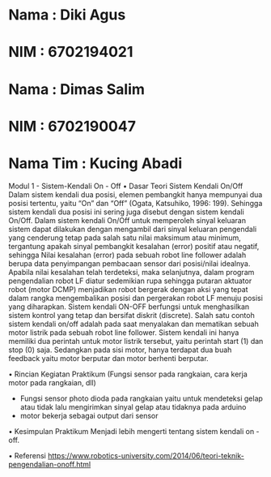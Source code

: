 # Nama : Diki Agus
# NIM : 6702194021
# Nama : Dimas Salim
# NIM : 6702190047
# Nama Tim : Kucing Abadi

Modul 1 - Sistem-Kendali On - Off
• Dasar Teori Sistem Kendali On/Off
Dalam sistem kendali dua posisi, elemen pembangkit hanya mempunyai dua posisi
tertentu, yaitu “On” dan “Off” (Ogata, Katsuhiko, 1996: 199). Sehingga sistem
kendali dua posisi ini sering juga disebut dengan sistem kendali On/Off. Dalam sistem
kendali On/Off untuk memperoleh sinyal keluaran sistem dapat dilakukan dengan
mengambil dari sinyal keluaran pengendali yang cenderung tetap pada salah satu
nilai maksimum atau minimum, tergantung apakah sinyal pembangkit kesalahan
(error) positif atau negatif, sehingga Nilai kesalahan (error) pada sebuah robot line
follower adalah berupa data penyimpangan pembacaan sensor dari posisi/nilai
idealnya. Apabila nilai kesalahan telah terdeteksi, maka selanjutnya, dalam program
pengendalian robot LF diatur sedemikian rupa sehingga putaran aktuator robot (motor
DCMP) menjadikan robot bergerak dengan aksi yang tepat dalam rangka
mengembalikan posisi dan pergerakan robot LF menuju posisi yang diharapkan.
Sistem kendali ON-OFF berfungsi untuk menghasilkan sistem kontrol yang tetap dan
bersifat diskrit (discrete). Salah satu contoh sistem kendali on/off adalah pada
saat menyalakan dan mematikan sebuah motor listrik pada sebuah robot line follower.
Sistem kendali ini hanya memiliki dua perintah untuk motor listrik tersebut, yaitu
perintah start (1) dan stop (0) saja. Sedangkan pada sisi motor, hanya terdapat dua
buah feedback yaitu motor berputar dan motor berhenti berputar.

• Rincian Kegiatan Praktikum (Fungsi sensor pada rangkaian, cara kerja motor pada
rangkaian, dll)
- Fungsi sensor photo dioda pada rangkaian yaitu untuk mendeteksi gelap atau tidak lalu
mengirimkan sinyal gelap atau tidaknya pada arduino
- motor bekerja sebagai output dari sensor

• Kesimpulan Praktikum
Menjadi lebih mengerti tentang sistem kendali on - off.

• Referensi
https://www.robotics-university.com/2014/06/teori-teknik-pengendalian-onoff.html
